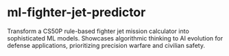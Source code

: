 # ml-fighter-jet-predictor
Transform a CS50P rule-based fighter jet mission calculator into sophisticated ML models. Showcases algorithmic thinking to AI evolution for defense applications, prioritizing precision warfare and civilian safety.
